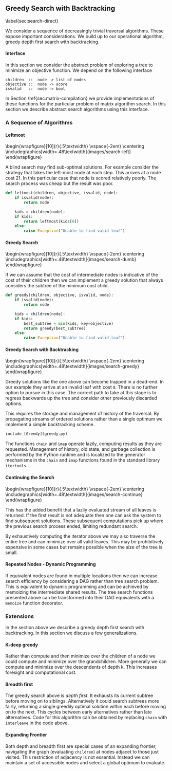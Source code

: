 
Greedy Search with Backtracking
-------------------------------

\label{sec:search-direct}

We consider a sequence of decreasingly trivial traversal algorithms.  These expose important considerations.  We build up to our operational algorithm, greedy depth first search with backtracking.

#### Interface

In this section we consider the abstract problem of exploring a tree to minimize an objective function.  We depend on the following interface

    children  ::  node -> list of nodes
    objective ::  node -> score
    isvalid   ::  node -> bool

In Section \ref{sec:matrix-compilation} we provide implementations of these functions for the particular problem of matrix algorithm search.  In this section we describe abstract search algorithms using this interface.

### A Sequence of Algorithms

#### Leftmost

\begin{wrapfigure}[10]{r}{.5\textwidth}
\vspace{-2em}
\centering
\includegraphics[width=.48\textwidth]{images/search-left}
\end{wrapfigure}

A blind search may find sub-optimal solutions.  For example consider the strategy that takes the left-most node at each step.  This arrives at a node cost 21.  In this particular case that node is scored relatively poorly.  The search process was cheap but the result was poor. 

~~~~~~~~~Python
def leftmost(children, objective, isvalid, node):
    if isvalid(node):
        return node 

    kids = children(node):
    if kids:
        return leftmost(kids[0])
    else:
        raise Exception("Unable to find valid leaf")
~~~~~~~~~


#### Greedy Search

\begin{wrapfigure}[10]{r}{.5\textwidth}
\vspace{-2em}
\centering
\includegraphics[width=.48\textwidth]{images/search-dumb}
\end{wrapfigure}

If we can assume that the cost of intermediate nodes is indicative of the cost of their children then we can implement a greedy solution that always considers the subtree of the minimum cost child.

~~~~~~~~~Python
def greedy(children, objective, isvalid, node):
    if isvalid(node):
        return node

    kids = children(node):
    if kids:
        best_subtree = min(kids, key=objective)
        return greedy(best_subtree)
    else:
        raise Exception("Unable to find valid leaf")
~~~~~~~~~

        
#### Greedy Search with Backtracking

\begin{wrapfigure}[10]{r}{.5\textwidth}
\vspace{-2em}
\centering
\includegraphics[width=.48\textwidth]{images/search-greedy}
\end{wrapfigure}

Greedy solutions like the one above can become trapped in a dead-end.  In our example they arrive at an invalid leaf with cost `8`.  There is no further option to pursue in this case.  The correct path to take at this stage is to regress backwards up the tree and consider other previously discarded options.

This requires the storage and management of history of the traversal.  By propagating streams of ordered solutions rather than a single optimum we implement a simple backtracking scheme.

~~~~~~~~~Python
include [Greedy](greedy.py)
~~~~~~~~~

The functions `chain` and `imap` operate lazily, computing results as they are requested.  Management of history, old state, and garbage collection is performed by the Python runtime and is localized to the generator mechanisms in the `chain` and `imap` functions found in the standard library `itertools`.
 

#### Continuing the Search
 
\begin{wrapfigure}[10]{r}{.5\textwidth}
\vspace{-2em}
\centering
\includegraphics[width=.48\textwidth]{images/search-continue}
\end{wrapfigure}

This has the added benefit that a lazily evaluated stream of all leaves is returned.  If the first result is not adequate then one can ask the system to find subsequent solutions.  These subsequent computations pick up where the previous search process ended, limiting redundant search.

By exhaustively computing the iterator above we may also traverse the entire tree and can minimize over all valid leaves.  This may be prohibitively expensive in some cases but remains possible when the size of the tree is small.


#### Repeated Nodes - Dynamic Programming

If equivalent nodes are found in multiple locations then we can increase search efficiency by considering a DAG rather than tree search problem.  This is equivalent to dynamic programming and can be achieved by memoizing the intermediate shared results.  The tree search functions presented above can be transformed into their DAG equivalents with a `memoize` function decorator.


### Extensions

In the section above we describe a greedy depth first search with backtracking.  In this section we discuss a few generalizations.

#### K-deep greedy 

Rather than compute and then minimize over the children of a node we could compute and minimize over the grandchildren.  More generally we can compute and minimize over the descendents of depth k.  This increases foresight and computational cost.

#### Breadth first 

The greedy search above is *depth first*.  It exhausts its current subtree before moving on to siblings.  Alternatively it could search subtrees more fairly, returning a single greedily optimal solution within each before moving on to the next.  This cycles between early alternatives rather than late alternatives.  Code for this algorithm can be obtained by replacing `chain` with `interleave` in the code above.

#### Expanding Frontier

Both depth and breadth first are special cases of an expanding frontier, navigating the graph (evaluating `children`) at nodes adjacet to those just visited.  This restriction of adjacency is not essential.  Instead we can maintain a set of accessible nodes and select a global optimum to evaluate.
